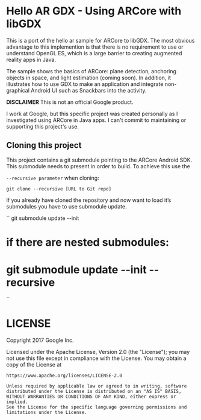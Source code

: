 # Hello AR GDX - Using ARCore with libGDX

This is a port of the hello ar sample for ARCore to libGDX.
The most obvious advantage to this implemention is that there
is no requirement to use or understand OpenGL ES, which is
a large barrier to creating augmented reality apps in Java.

The sample shows the basics of ARCore: plane detection, anchoring objects
in space, and light estimation (coming soon).  In addition, it illustrates
how to use GDX to make an application and integrate non-graphical Android
UI such as Snackbars into the activity.

__DISCLAIMER__
This is not an official Google product.

I work at Google, but this specific project was created personally
as I investigated using ARCore in Java apps.  I can't commit to maintaining
or supporting this project's use.

## Cloning this project
This project contains a git submodule pointing to the ARCore Android SDK.
This submodule needs to present in order to build. To achieve this use the

`--recursive parameter` when cloning:

``
git clone --recursive [URL to Git repo]
``

If you already have cloned the repository and now want to load it’s submodules you have to use submodule update.

``
git submodule update --init
# if there are nested submodules:
# git submodule update --init --recursive
``

# LICENSE
Copyright 2017 Google Inc.

Licensed under the Apache License, Version 2.0 (the "License");
you may not use this file except in compliance with the License.
You may obtain a copy of the License at

    https://www.apache.org/licenses/LICENSE-2.0

    Unless required by applicable law or agreed to in writing, software
    distributed under the License is distributed on an "AS IS" BASIS,
    WITHOUT WARRANTIES OR CONDITIONS OF ANY KIND, either express or implied.
    See the License for the specific language governing permissions and
    limitations under the License.
